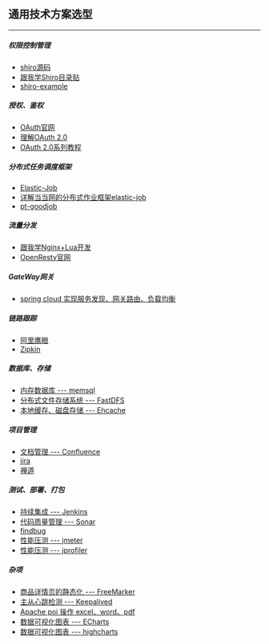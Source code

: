 ## 通用技术方案选型

---

##### 权限控制管理

* [shiro源码](https://github.com/apache/shiro)
* [跟我学Shiro目录贴](http://jinnianshilongnian.iteye.com/blog/2018398)
* [shiro-example](https://github.com/zhangkaitao/shiro-example)

##### 授权、鉴权

* [OAuth官网](https://oauth.net/2/)
* [理解OAuth 2.0](http://www.ruanyifeng.com/blog/2014/05/oauth_2_0.html)
* [OAuth 2.0系列教程](http://ifeve.com/oauth2-tutorial-all/)

##### 分布式任务调度框架

* [Elastic-Job](https://github.com/dangdangdotcom/elastic-job)
* [详解当当网的分布式作业框架elastic-job](http://www.infoq.com/cn/articles/dangdang-distributed-work-framework-elastic-job)
* [pt-goodjob](https://github.com/wacai/pt-goodjob)


##### 流量分发

* [跟我学Nginx+Lua开发](http://www.iteye.com/blogs/subjects/nginx-lua)
* [OpenResty官网](https://openresty.org/cn/)

##### GateWay网关

* [spring cloud 实现服务发现、网关路由、负载均衡](http://blog.csdn.net/zeb_perfect/article/details/52008192)

##### 链路跟踪

* [阿里鹰眼]()
* [Zipkin](https://github.com/openzipkin/zipkin)

##### 数据库、存储

* [内存数据库 --- memsql](http://www.memsql.com/)
* [分布式文件存储系统 --- FastDFS](http://www.cnblogs.com/mafly/p/fastdfs.html)
* [本地缓存、磁盘存储 --- Ehcache](http://raychase.iteye.com/blog/1545906)

##### 项目管理

* [文档管理 --- Confluence](https://baike.baidu.com/item/Confluence)
* [jira]()
* [禅道]()

##### 测试、部署、打包

* [持续集成 --- Jenkins](https://www.liaoxuefeng.com/article/001463233913442cdb2d1bd1b1b42e3b0b29eb1ba736c5e000)
* [代码质量管理 --- Sonar](http://blog.csdn.net/hunterno4/article/details/11687269)
* [findbug]()
* [性能压测 --- jmeter](http://jmeter.apache.org/)
* [性能压测 --- jprofiler]()


##### 杂项

* [商品详情页的静态化 --- FreeMarker](FreeMarker.md)
* [主从心跳检测 --- Keepalived](http://blog.csdn.net/xyang81/article/details/52556886)
* [Apache poi 操作 excel、word、pdf](http://www.yiibai.com/apache_poi/)
* [数据可视化图表 --- ECharts](http://echarts.baidu.com/index.html)
* [数据可视化图表 --- highcharts](https://www.hcharts.cn/)